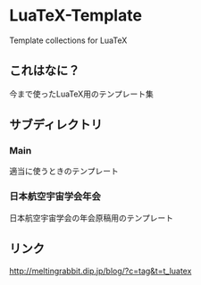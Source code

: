 # LuaTeX-Template
Template collections for LuaTeX

## これはなに？
今まで使ったLuaTeX用のテンプレート集

## サブディレクトリ
### Main
適当に使うときのテンプレート

### 日本航空宇宙学会年会
日本航空宇宙学会の年会原稿用のテンプレート

## リンク
http://meltingrabbit.dip.jp/blog/?c=tag&t=t_luatex

